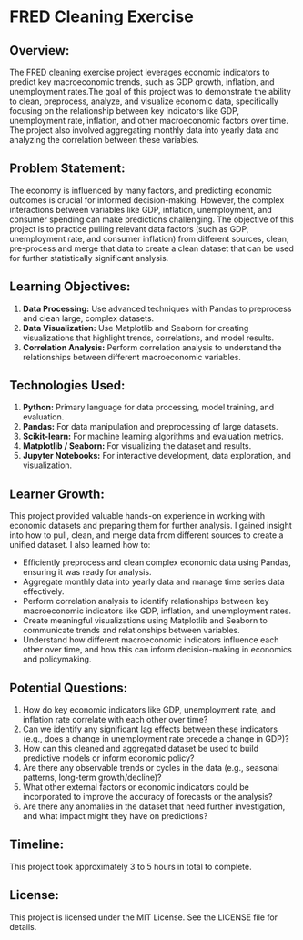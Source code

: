 # FRED Cleaning Exercise 
## Overview: 
The FRED cleaning exercise project leverages  economic indicators to predict key macroeconomic trends, such as GDP growth, inflation, and unemployment rates.The goal of this project was to demonstrate the ability to clean, preprocess, analyze, and visualize economic data, specifically focusing on the relationship between key indicators like GDP, unemployment rate, inflation, and other macroeconomic factors over time. The project also involved aggregating monthly data into yearly data and analyzing the correlation between these variables.
## Problem Statement: 
The economy is influenced by many factors, and predicting economic outcomes is crucial for informed decision-making. However, the complex interactions between variables like GDP, inflation, unemployment, and consumer spending can make predictions challenging. The objective of this project is to practice pulling relevant data factors (such as GDP, unemployment rate, and consumer inflation) from different sources, clean, pre-process and merge that data to create a clean dataset that can be used for further statistically significant analysis. 
## Learning Objectives: 
1. __Data Processing:__ Use advanced techniques with Pandas to preprocess and clean large, complex datasets.
2. __Data Visualization:__ Use Matplotlib and Seaborn for creating visualizations that highlight trends, correlations, and model results.
3. __Correlation Analysis:__ Perform correlation analysis to understand the relationships between different macroeconomic variables.
## Technologies Used:
1. __Python:__ Primary language for data processing, model training, and evaluation.
2. __Pandas:__ For data manipulation and preprocessing of large datasets.
3. __Scikit-learn:__ For machine learning algorithms and evaluation metrics.
4. __Matplotlib / Seaborn:__ For visualizing the dataset and results.
5. __Jupyter Notebooks:__ For interactive development, data exploration, and visualization.

## Learner Growth: 
This project provided valuable hands-on experience in working with economic datasets and preparing them for further analysis. I gained insight into how to pull, clean, and merge data from different sources to create a unified dataset. I also learned how to:

- Efficiently preprocess and clean complex economic data using Pandas, ensuring it was ready for analysis.
- Aggregate monthly data into yearly data and manage time series data effectively.
- Perform correlation analysis to identify relationships between key macroeconomic indicators like GDP, inflation, and unemployment rates.
- Create meaningful visualizations using Matplotlib and Seaborn to communicate trends and relationships between variables.
- Understand how different macroeconomic indicators influence each other over time, and how this can inform decision-making in economics and policymaking.

## Potential Questions: 
1. How do key economic indicators like GDP, unemployment rate, and inflation rate correlate with each other over time?
2. Can we identify any significant lag effects between these indicators (e.g., does a change in unemployment rate precede a change in GDP)?
3. How can this cleaned and aggregated dataset be used to build predictive models or inform economic policy?
4. Are there any observable trends or cycles in the data (e.g., seasonal patterns, long-term growth/decline)?
5. What other external factors or economic indicators could be incorporated to improve the accuracy of forecasts or the analysis?
6. Are there any anomalies in the dataset that need further investigation, and what impact might they have on predictions?

## Timeline: 
This project took approximately 3 to 5 hours in total to complete. 

## License: 
This project is licensed under the MIT License. See the LICENSE file for details.
